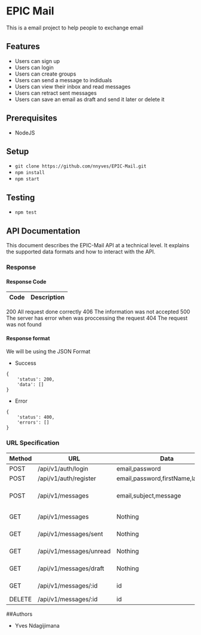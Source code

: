 # EPIC Mail
This is a email project to help people to exchange email 
## Features
* Users can sign up
* Users can login
* Users can create groups
* Users can send a message to indiduals
* Users can view their inbox and read messages
* Users can retract sent messages
* Users can save an email as draft and send it later or delete it

## Prerequisites
* NodeJS

## Setup

* ```git clone https://github.com/nnyves/EPIC-Mail.git```
* ```npm install```
* ```npm start```

## Testing

* ```npm test```

## API Documentation
This document describes the EPIC-Mail API at a technical level. It explains the supported data formats and how to interact with the API. 

### Response
#### Response Code
Code|Description
----|-----------
200 All request done correctly
406 The information was not accepted
500 The server has error when was proccessing the request
404 The request was not found

#### Response format
We will be using the JSON Format
* Success
```
{
    'status': 200,
    'data': []
} 
```
* Error
```
{
    'status': 400,
    'errors': []
}
```
### URL Specification

Method|URL|Data|Response
------|---|----|--------
POST|/api/v1/auth/login|email,password|token
POST|/api/v1/auth/register|email,password,firstName,lastname|token
POST|/api/v1/messages|email,subject,message|message sent object
GET|/api/v1/messages|Nothing|Array of messages
GET|/api/v1/messages/sent|Nothing|Array of messages
GET|/api/v1/messages/unread|Nothing| Array of messages
GET|/api/v1/messages/draft|Nothing|Array of messages
GET|/api/v1/messages/:id|id|Messages of the id
DELETE|/api/v1/messages/:id|id|Nothing

##Authors
- Yves Ndagijimana

